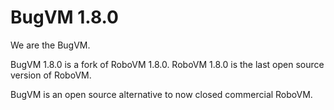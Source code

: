 # BugVM 1.8.0

We are the BugVM.

BugVM 1.8.0 is a fork of RoboVM 1.8.0. RoboVM 1.8.0 is the last open source version of RoboVM. 

BugVM is an open source alternative to now closed commercial RoboVM.
